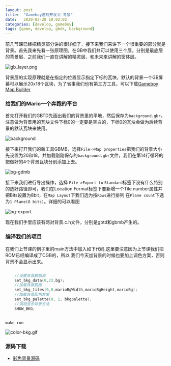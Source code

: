 ```yaml
---
layout: post
title:  "Gameboy游戏开发⑤-背景"
date:   2020-02-20 10:02:02
categories: [develop, gameboy]
tags: [game, develop, gbdk, background]
--- 
```

前几节课已经把精灵部分讲的很详细了，接下来我们来讲下一个很重要的部分就是背景。首先我来先看一张原理图，在GB中我们共可以使用三个层。分别是最底层的背景层、之前我们一直在讲解的精灵层、和未来来讲解的窗体层。

![gb_layer.png](//blog.guohai.org/doc-pic/2020-01/gb_layer.png)

背景层的实现原理就是在指定的位置显示指定下标的瓦块，默认的背景一个GB屏幕可以展示20x18个瓦块，为了省事我们也有第三方工具，可以下载[Gameboy Map Builder](http://www.devrs.com/gb/hmgd/gbmb.html)

### 给我们的Mario一个奔跑的平台
首先打开我们的GBTD先画出我们的背景里的平地，然后保存为`background.gbr`。注意做为背景用的瓦块文件下标0的一定要是空白的，下标0的瓦块会做为后续背景的默认瓦块来使用。

![background](//blog.guohai.org/doc-pic/2020-03/gbtd-background.png)

接下来打开我们的新工具GBMB，选择`File->Map properties`把我们的背景大小先设置为20和18，并加载刚刚保存的`background.gbr`文件，我们在第14行循环的把做好的4个背景瓦块分别添加上去。

![bg-gdmb](//blog.guohai.org/doc-pic/2020-03/bg-gdmb.png)

接下来我们进行导出操作，选择 `File->Export to` `Standard`标签下没有什么特别的选好路径即可，我们在Location Format标签下要新增一个Tile number属性并把Bits设置为8bit，在`Map Layout`下我们选为按`Rows`进行排列   在`Plane count`下选为`1 Plane(8 bits)`。详细的可以看图

![bg-export](//blog.guohai.org/doc-pic/2020-03/gdmb-export.png)

现在我们手里应该有两对背景.c.h文件，分别是gbtd和gbmb产生的。

### 编译我们的项目
在我们上节课的例子里的main方法中加入如下代码,这里要注意因为上节课我们把ROM已经编译成了CGB的，所以 我们今天加背景的时候也要加上调色方案，否则背景不会显示出来。

~~~ c

    //设置背景数据源
    set_bkg_data(0,23,bg);
    //加载背景数据
    set_bkg_tiles(0,0,marioBgWidth,marioBgHeight,marioBg);
    //加载背景配色方案
    set_bkg_palette(0, 1, bkgpalette);
    //调用显示背景方法
    SHOW_BKG;
    
~~~

`make run`

![color-bkg.gif](//blog.guohai.org/doc-pic/2020-03/color-bkg.gif)


### 源码下载

* [彩色背景源码](//blog.guohai.org/doc-pic/2020-03/gb5.zip)
